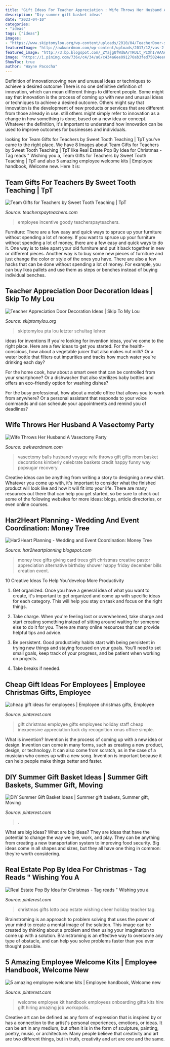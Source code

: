 ```yaml
---
title: "Gift Ideas For Teacher Appreciation : Wife Throws Her Husband A Vasectomy Party"
description: "Diy summer gift basket ideas"
date: "2023-04-10"
categories:
- "ideas"
tags: ["ideas"]
images:
- "https://www.skiptomylou.org/wp-content/uploads/2010/04/TeacherDoor-superstar-1.jpg"
featuredImage: "http://awkwardmom.com/wp-content/uploads/2017/12/vas-2.jpg"
featured_image: "http://3.bp.blogspot.com/_ZYajgUfWdGA/TRULt_PIXhI/AAAAAAAAAqY/ZkhI6mxhixE/s1600/IMG_0437.JPG"
image: "https://i.pinimg.com/736x/c4/34/a6/c434a6ee091270ab3fed75024ee69544.jpg"
ShowToc: true
author: "Wayne Pacocha"
---
```



Definition of innovation:oving new and unusual ideas or techniques to achieve a desired outcome
There is no one definitive definition of innovation, which can mean different things to different people. Some might say that innovation is the process of coming up with new and unusual ideas or techniques to achieve a desired outcome. Others might say that innovation is the development of new products or services that are different from those already in use. still others might simply refer to innovation as a change in how something is done, based on a new idea or concept. Whatever the definition, it's important to understand how innovation can be used to improve outcomes for businesses and individuals.

	

		
looking for Team Gifts for Teachers by Sweet Tooth Teaching | TpT you've came to the right place. We have 8 Images about Team Gifts for Teachers by Sweet Tooth Teaching | TpT like Real Estate Pop By Idea for Christmas - Tag reads &quot; Wishing you a, Team Gifts for Teachers by Sweet Tooth Teaching | TpT and also 5 amazing employee welcome kits | Employee handbook, Welcome new. Here it is:
		
    
## Team Gifts For Teachers By Sweet Tooth Teaching | TpT

<img loading=lazy src="https://ecdn.teacherspayteachers.com/thumbitem/Team-Gifts-for-Teachers-2732800-1564858350/original-2732800-1.jpg" onerror="this.onerror=null;this.src='https://tse1.mm.bing.net/th?id=OIP.IipitIqkwYctERUrfReiXwAAAA&amp;pid=15.1';" alt="Team Gifts for Teachers by Sweet Tooth Teaching | TpT">

_Source: teacherspayteachers.com_

>employee incentive goody teacherspayteachers. 

	

Furniture: There are a few easy and quick ways to spruce up your furniture without spending a lot of money.
If you want to spruce up your furniture without spending a lot of money, there are a few easy and quick ways to do it. One way is to take apart your old furniture and put it back together in new or different pieces. Another way is to buy some new pieces of furniture and just change the color or style of the ones you have. There are also a few hacks that can be done without spending a lot of money. For example, you can buy Ikea pallets and use them as steps or benches instead of buying individual benches.

    
## Teacher Appreciation Door Decoration Ideas | Skip To My Lou

<img loading=lazy src="https://www.skiptomylou.org/wp-content/uploads/2010/04/TeacherDoor-superstar-1.jpg" onerror="this.onerror=null;this.src='https://tse1.mm.bing.net/th?id=OIP.cYkg-tU2Kjc2ahS02dihHwAAAA&amp;pid=15.1';" alt="Teacher Appreciation Door Decoration Ideas | Skip To My Lou">

_Source: skiptomylou.org_

>skiptomylou pta lou letzter schultag lehrer. 

	

ideas for inventions
If you're looking for invention ideas, you've come to the right place. Here are a few ideas to get you started.
For the health-conscious, how about a vegetable juicer that also makes nut milk? Or a water bottle that filters out impurities and tracks how much water you're drinking each day?

For the home cook, how about a smart oven that can be controlled from your smartphone? Or a dishwasher that also sterilizes baby bottles and offers an eco-friendly option for washing dishes?

For the busy professional, how about a mobile office that allows you to work from anywhere? Or a personal assistant that responds to your voice commands and can schedule your appointments and remind you of deadlines?

    
## Wife Throws Her Husband A Vasectomy Party

<img loading=lazy src="http://awkwardmom.com/wp-content/uploads/2017/12/vas-2.jpg" onerror="this.onerror=null;this.src='https://tse1.mm.bing.net/th?id=OIP.bxIK-vBPWWQVtwnuOAdEqQHaJ3&amp;pid=15.1';" alt="Wife Throws Her Husband A Vasectomy Party">

_Source: awkwardmom.com_

>vasectomy balls husband voyage wife throws gift gifts mom basket decorations kimberly celebrate baskets credit happy funny way popsugar recovery. 

	

Creative ideas can be anything from writing a story to designing a new shirt. Whatever you come up with, it's important to consider what the finished product will look like and how it will fit into your life. There are many resources out there that can help you get started, so be sure to check out some of the following websites for more ideas: blogs, article directories, or even online courses.

    
## Har2Heart Planning - Wedding And Event Coordination: Money Tree

<img loading=lazy src="http://3.bp.blogspot.com/_ZYajgUfWdGA/TRULt_PIXhI/AAAAAAAAAqY/ZkhI6mxhixE/s1600/IMG_0437.JPG" onerror="this.onerror=null;this.src='https://tse1.mm.bing.net/th?id=OIP.sCfQ_EVYRDOE9WgKpIAydwHaJ4&amp;pid=15.1';" alt="Har2Heart Planning - Wedding and Event Coordination: Money Tree">

_Source: har2heartplanning.blogspot.com_

>money tree gifts giving card trees gift christmas creative pastor appreciation alternative birthday shower happy friday december bills creation event. 

	

10 Creative Ideas To Help You'develop More Productivity
1. Get organized. Once you have a general idea of what you want to create, it's important to get organized and come up with specific ideas for each category. This will help you stay on task and focus on the right things.
2. Take charge. When you're feeling lost or overwhelmed, take charge and start creating something instead of sitting around waiting for someone else to do it for you. There are many online resources that can provide helpful tips and advice.

3. Be persistent. Good productivity habits start with being persistent in trying new things and staying focused on your goals. You'll need to set small goals, keep track of your progress, and be patient when working on projects.

4. Take breaks if needed.

    
## Cheap Gift Ideas For Employees | Employee Christmas Gifts, Employee

<img loading=lazy src="https://i.pinimg.com/736x/e1/7e/3b/e17e3b65124a390f17c24cdf3e214416--good-luck-gifts-employee-gifts.jpg" onerror="this.onerror=null;this.src='https://tse2.mm.bing.net/th?id=OIP.BQARNBqeZDjFucx6X7MAkAHaJ6&amp;pid=15.1';" alt="cheap gift ideas for employees | Employee christmas gifts, Employee">

_Source: pinterest.com_

>gift christmas employee gifts employees holiday staff cheap inexpensive appreciation luck diy recognition xmas office simple. 

	

What is invention?
Invention is the process of coming up with a new idea or design. Invention can come in many forms, such as creating a new product, design, or technology. It can also come from scratch, as in the case of a musician who comes up with a new song. Invention is important because it can help people make things better and faster.

    
## DIY Summer Gift Basket Ideas | Summer Gift Baskets, Summer Gift, Moving

<img loading=lazy src="https://i.pinimg.com/736x/c4/34/a6/c434a6ee091270ab3fed75024ee69544.jpg" onerror="this.onerror=null;this.src='https://tse4.mm.bing.net/th?id=OIP.OInRvxdu4nzavhRDTjBnxwHaJ4&amp;pid=15.1';" alt="DIY Summer Gift Basket Ideas | Summer gift baskets, Summer gift, Moving">

_Source: pinterest.com_

>. 

	

What are big ideas?
What are big ideas? They are ideas that have the potential to change the way we live, work, and play. They can be anything from creating a new transportation system to improving food security. Big ideas come in all shapes and sizes, but they all have one thing in common: they're worth considering.

    
## Real Estate Pop By Idea For Christmas - Tag Reads &quot; Wishing You A

<img loading=lazy src="https://i.pinimg.com/736x/e6/c1/e7/e6c1e7ad31ea516d283a4683641e2d54.jpg" onerror="this.onerror=null;this.src='https://tse1.mm.bing.net/th?id=OIP.1QZwTEBuGHRjKqX75_ogrgHaJ3&amp;pid=15.1';" alt="Real Estate Pop By Idea for Christmas - Tag reads &quot; Wishing you a">

_Source: pinterest.com_

>christmas gifts lotto pop estate wishing cheer holiday teacher tag. 

	

Brainstroming is an approach to problem solving that uses the power of your mind to create a mental image of the solution. This image can be created by thinking about a problem and then using your imagination to come up with a solution. Brainstroming is an effective way to overcome any type of obstacle, and can help you solve problems faster than you ever thought possible.

    
## 5 Amazing Employee Welcome Kits | Employee Handbook, Welcome New

<img loading=lazy src="https://i.pinimg.com/736x/d5/67/37/d567377a929dc08a2f3d7e78b666b522.jpg" onerror="this.onerror=null;this.src='https://tse3.mm.bing.net/th?id=OIP.NZkMfSgQf7mrsBYyPtIywwHaLG&amp;pid=15.1';" alt="5 amazing employee welcome kits | Employee handbook, Welcome new">

_Source: pinterest.com_

>welcome employee kit handbook employees onboarding gifts kits hire gift hiring amazing job workopolis. 

	

Creative art can be defined as any form of expression that is inspired by or has a connection to the artist's personal experiences, emotions, or ideas. It can be art in any medium, but often it is in the form of sculpture, painting, poetry, music, or architecture. Many people believe that creativity and art are two different things, but in truth, creativity and art are one and the same.

